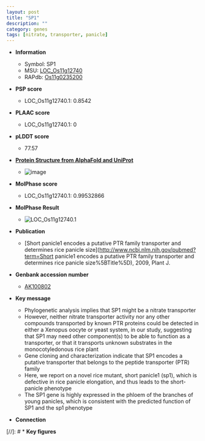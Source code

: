 ```yaml
---
layout: post
title: "SP1"
description: ""
category: genes
tags: [nitrate, transporter, panicle]
---
```


* **Information**  
    + Symbol: SP1  
    + MSU: [LOC_Os11g12740](http://rice.plantbiology.msu.edu/cgi-bin/ORF_infopage.cgi?orf=LOC_Os11g12740)  
    + RAPdb: [Os11g0235200](http://rapdb.dna.affrc.go.jp/viewer/gbrowse_details/irgsp1?name=Os11g0235200)  

* **PSP score**  
    + LOC_Os11g12740.1: 0.8542 

* **PLAAC score**  
    + LOC_Os11g12740.1: 0 

* **pLDDT score**
    + 77.57

* **[Protein Structure from AlphaFold and UniProt](https://www.uniprot.org/uniprotkb/Q53JI5/entry#structure)**
    + ![image](https://ricepsp.github.io/images/Q5/AF-Q53JI5-F1.png)

* **MolPhase score**
    + LOC_Os11g12740.1: 0.99532866

* **MolPhase Result**
    + ![LOC_Os11g12740.1](https://304243504.github.io/Pictures/LOC_Os11g/LOC_Os11g12740.1.png)

* **Publication**  
    + [Short panicle1 encodes a putative PTR family transporter and determines rice panicle size](http://www.ncbi.nlm.nih.gov/pubmed?term=Short panicle1 encodes a putative PTR family transporter and determines rice panicle size%5BTitle%5D), 2009, Plant J.

* **Genbank accession number**  
    + [AK100802](http://www.ncbi.nlm.nih.gov/nuccore/AK100802)

* **Key message**  
    + Phylogenetic analysis implies that SP1 might be a nitrate transporter
    + However, neither nitrate transporter activity nor any other compounds transported by known PTR proteins could be detected in either a Xenopus oocyte or yeast system, in our study, suggesting that SP1 may need other component(s) to be able to function as a transporter, or that it transports unknown substrates in the monocotyledonous rice plant
    + Gene cloning and characterization indicate that SP1 encodes a putative transporter that belongs to the peptide transporter (PTR) family
    + Here, we report on a novel rice mutant, short panicle1 (sp1), which is defective in rice panicle elongation, and thus leads to the short-panicle phenotype
    + The SP1 gene is highly expressed in the phloem of the branches of young panicles, which is consistent with the predicted function of SP1 and the sp1 phenotype

* **Connection**  

[//]: # * **Key figures**  



